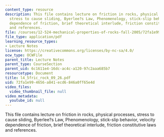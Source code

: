 ```yaml
---
content_type: resource
description: This file contains lecture on friction in rocks, physical processes,
  stress to cause sliding, Byerlee?s Law, Phenomenology, stick-slip behavior, velocity
  dependence of friction, brief theoretical interlude, friction constitutive laws
  and references.
file: /courses/12-524-mechanical-properties-of-rocks-fall-2005/72fa1e994656a841ecd6846a0ff65e4d_l4_5fric_rock_09_26.pdf
file_type: application/pdf
learning_resource_types:
- Lecture Notes
license: https://creativecommons.org/licenses/by-nc-sa/4.0/
ocw_type: OCWFile
parent_title: Lecture Notes
parent_type: CourseSection
parent_uid: 6c1611e4-16dc-ac4c-a120-97c2aaa685b7
resourcetype: Document
title: l4_5fric_rock_09_26.pdf
uid: 72fa1e99-4656-a841-ecd6-846a0ff65e4d
video_files:
  video_thumbnail_file: null
video_metadata:
  youtube_id: null
---
```

This file contains lecture on friction in rocks, physical processes, stress to cause sliding, Byerlee?s Law, Phenomenology, stick-slip behavior, velocity dependence of friction, brief theoretical interlude, friction constitutive laws and references.